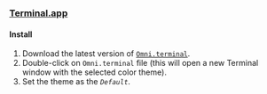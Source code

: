 ### [Terminal.app](https://en.wikipedia.org/wiki/Terminal_(macOS))

#### Install

1. Download the latest version of [`Omni.terminal`](https://github.com/getomni/terminal/releases/latest/download/Omni.terminal).
2. Double-click on `Omni.terminal` file (this will open a new Terminal window with the selected color theme).
3. Set the theme as the _`Default`_.

